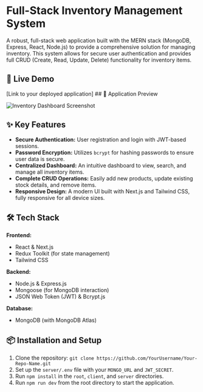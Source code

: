# Full-Stack Inventory Management System

A robust, full-stack web application built with the MERN stack (MongoDB, Express, React, Node.js) to provide a comprehensive solution for managing inventory. This system allows for secure user authentication and provides full CRUD (Create, Read, Update, Delete) functionality for inventory items.

## 🚀 Live Demo

[Link to your deployed application] ## 📸 Application Preview

![Inventory Dashboard Screenshot](https://user-images.githubusercontent.com/15293235/209420822-03126e08-2510-4355-8818-0599c233267b.png)

## ✨ Key Features

-   **Secure Authentication:** User registration and login with JWT-based sessions.
-   **Password Encryption:** Utilizes `bcrypt` for hashing passwords to ensure user data is secure.
-   **Centralized Dashboard:** An intuitive dashboard to view, search, and manage all inventory items.
-   **Complete CRUD Operations:** Easily add new products, update existing stock details, and remove items.
-   **Responsive Design:** A modern UI built with Next.js and Tailwind CSS, fully responsive for all device sizes.

## 🛠️ Tech Stack

**Frontend:**
* React & Next.js
* Redux Toolkit (for state management)
* Tailwind CSS

**Backend:**
* Node.js & Express.js
* Mongoose (for MongoDB interaction)
* JSON Web Token (JWT) & Bcrypt.js

**Database:**
* MongoDB (with MongoDB Atlas)

## 📦 Installation and Setup

1.  Clone the repository:
    `git clone https://github.com/YourUsername/Your-Repo-Name.git`
2.  Set up the `server/.env` file with your `MONGO_URL` and `JWT_SECRET`.
3.  Run `npm install` in the `root`, `client`, and `server` directories.
4.  Run `npm run dev` from the root directory to start the application.
